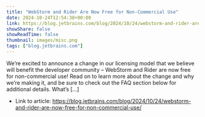```yaml
---
title: "WebStorm and Rider Are Now Free for Non-Commercial Use"
date: 2024-10-24T12:54:38+00:00
link: https://blog.jetbrains.com/blog/2024/10/24/webstorm-and-rider-are-now-free-for-non-commercial-use/
showShare: false
showReadTime: false
thumbnail: images/misc.png
tags: ["blog.jetbrains.com"]
---
```

We’re excited to announce a change in our licensing model that we believe will benefit the developer community – WebStorm and Rider are now free for non-commercial use! Read on to learn more about the change and why we’re making it, and be sure to check out the FAQ section below for additional details. What’s […]

- Link to article: https://blog.jetbrains.com/blog/2024/10/24/webstorm-and-rider-are-now-free-for-non-commercial-use/